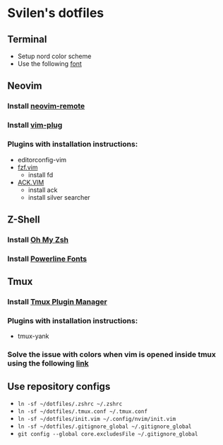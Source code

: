 # Svilen's dotfiles

## Terminal

* Setup nord color scheme
* Use the following [font](https://github.com/belluzj/fantasque-sans)

## Neovim

### Install [neovim-remote](https://github.com/mhinz/neovim-remote)

### Install [vim-plug](https://github.com/junegunn/vim-plug)

### Plugins with installation instructions:

* editorconfig-vim
* [fzf.vim](https://github.com/junegunn/fzf.vim)
  * install fd
* [ACK.VIM](https://github.com/mileszs/ack.vim)
  * install ack
  * install silver searcher

## Z-Shell

### Install [Oh My Zsh](https://github.com/robbyrussell/oh-my-zsh)

### Install [Powerline Fonts](https://github.com/powerline/fonts)

## Tmux

### Install [Tmux Plugin Manager](https://github.com/tmux-plugins/tpm)

### Plugins with installation instructions:

* tmux-yank

### Solve the issue with colors when vim is opened inside tmux using the following [link](http://sunaku.github.io/tmux-24bit-color.html#usage)

## Use repository configs

* ```ln -sf ~/dotfiles/.zshrc ~/.zshrc```
* ```ln -sf ~/dotfiles/.tmux.conf ~/.tmux.conf```
* ```ln -sf ~/dotfiles/init.vim ~/.config/nvim/init.vim```
* ```ln -sf ~/dotfiles/.gitignore_global ~/.gitignore_global```
* ```git config --global core.excludesFile ~/.gitignore_global```
